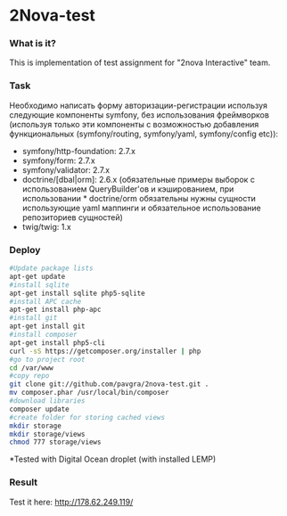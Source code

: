 # 2Nova-test

### What is it?
This is implementation of test assignment for "2nova Interactive" team.

### Task
Необходимо написать форму авторизации-регистрации используя следующие компоненты symfony, без использования фреймворков (используя только эти компоненты с возможностью добавления функциональных (symfony/routing, symfony/yaml, symfony/config etc)):
* symfony/http-foundation: 2.7.x
* symfony/form: 2.7.x
* symfony/validator: 2.7.x
* doctrine/[dbal|orm]: 2.6.x (обязательные примеры выборок с использованием QueryBuilder'ов и кэшированием, при использовании * doctrine/orm обязательны нужны сущности использующие yaml маппинги и обязательное использование репозиториев сущностей) 
* twig/twig: 1.x

### Deploy
```sh
#Update package lists
apt-get update
#install sqlite
apt-get install sqlite php5-sqlite
#install APC cache
apt-get install php-apc
#install git
apt-get install git
#install composer
apt-get install php5-cli
curl -sS https://getcomposer.org/installer | php
#go to project root
cd /var/www
#copy repo
git clone git://github.com/pavgra/2nova-test.git .
mv composer.phar /usr/local/bin/composer
#download libraries
composer update
#create folder for storing cached views
mkdir storage
mkdir storage/views
chmod 777 storage/views
```
*Tested with Digital Ocean droplet (with installed LEMP)

### Result
Test it here: http://178.62.249.119/